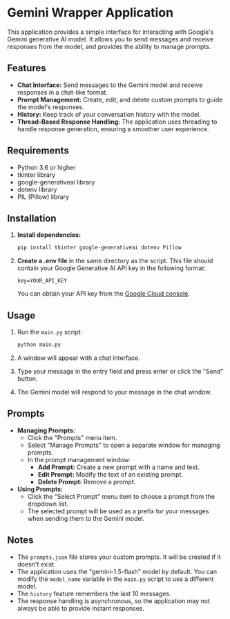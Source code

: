 # Gemini Wrapper Application

This application provides a simple interface for interacting with Google's Gemini generative AI model. It allows you to send messages and receive responses from the model, and provides the ability to manage prompts.

## Features

* **Chat Interface:** Send messages to the Gemini model and receive responses in a chat-like format.
* **Prompt Management:** Create, edit, and delete custom prompts to guide the model's responses.
* **History:** Keep track of your conversation history with the model.
* **Thread-Based Response Handling:**  The application uses threading to handle response generation, ensuring a smoother user experience. 

## Requirements

* Python 3.6 or higher
* tkinter library
* google-generativeai library
* dotenv library
* PIL (Pillow) library

## Installation

1. **Install dependencies:**
   ```bash
   pip install tkinter google-generativeai dotenv Pillow
   ```

2. **Create a .env file** in the same directory as the script. This file should contain your Google Generative AI API key in the following format:
   ```
   key=YOUR_API_KEY
   ```
   You can obtain your API key from the [Google Cloud console](https://console.cloud.google.com/).

## Usage

1. Run the `main.py` script:
   ```bash
   python main.py
   ```

2. A window will appear with a chat interface.

3. Type your message in the entry field and press enter or click the "Send" button.

4. The Gemini model will respond to your message in the chat window.

## Prompts

* **Managing Prompts:**
    * Click the "Prompts" menu item.
    * Select "Manage Prompts" to open a separate window for managing prompts.
    * In the prompt management window:
        * **Add Prompt:** Create a new prompt with a name and text.
        * **Edit Prompt:** Modify the text of an existing prompt.
        * **Delete Prompt:** Remove a prompt.
* **Using Prompts:**
    * Click the "Select Prompt" menu item to choose a prompt from the dropdown list.
    * The selected prompt will be used as a prefix for your messages when sending them to the Gemini model.

## Notes

* The `prompts.json` file stores your custom prompts. It will be created if it doesn't exist.
* The application uses the "gemini-1.5-flash" model by default. You can modify the `model_name` variable in the `main.py` script to use a different model.
* The `history` feature remembers the last 10 messages.
* The response handling is asynchronous, so the application may not always be able to provide instant responses. 
